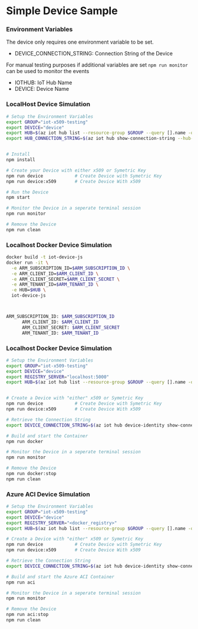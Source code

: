 # Simple Device Sample

### Environment Variables

The device only requires one environment variable to be set.

- DEVICE_CONNECTION_STRING: Connection String of the Device

For manual testing purposes if additional variables are set `npm run monitor` can be used to monitor the events

- IOTHUB: IoT Hub Name
- DEVICE: Device Name

### LocalHost Device Simulation

```bash
# Setup the Environment Variables
export GROUP="iot-x509-testing"
export DEVICE="device"
export HUB=$(az iot hub list --resource-group $GROUP --query [].name -otsv)
export HUB_CONNECTION_STRING=$(az iot hub show-connection-string --hub-name $HUB)


# Install
npm install

# Create your Device with either x509 or Symetric Key
npm run device            # Create Device with Symetric Key
npm run device:x509       # Create Device With x509

# Run the Device
npm start

# Monitor the Device in a seperate terminal session
npm run monitor

# Remove the Device
npm run clean
```

### Localhost Docker Device Simulation

```bash
docker build -t iot-device-js
docker run -it \
  -e ARM_SUBSCRIPTION_ID=$ARM_SUBSCRIPTION_ID \
  -e ARM_CLIENT_ID=$ARM_CLIENT_ID \
  -e ARM_CLIENT_SECRET=$ARM_CLIENT_SECRET \
  -e ARM_TENANT_ID=$ARM_TENANT_ID \
  -e HUB=$HUB \
  iot-device-js



ARM_SUBSCRIPTION_ID: $ARM_SUBSCRIPTION_ID
      ARM_CLIENT_ID: $ARM_CLIENT_ID
      ARM_CLIENT_SECRET: $ARM_CLIENT_SECRET
      ARM_TENANT_ID: $ARM_TENANT_ID
```

### Localhost Docker Device Simulation

```bash
# Setup the Environment Variables
export GROUP="iot-x509-testing"
export DEVICE="device"
export REGISTRY_SERVER="localhost:5000"
export HUB=$(az iot hub list --resource-group $GROUP --query [].name -otsv)


# Create a Device with "either" x509 or Symetric Key
npm run device            # Create Device with Symetric Key
npm run device:x509       # Create Device With x509

# Retrieve the Connection String
export DEVICE_CONNECTION_STRING=$(az iot hub device-identity show-connection-string --hub-name $HUB --device-id $DEVICE -otsv)

# Build and start the Container
npm run docker

# Monitor the Device in a seperate terminal session
npm run monitor

# Remove the Device
npm run docker:stop
npm run clean
```


### Azure ACI Device Simulation

```bash
# Setup the Environment Variables
export GROUP="iot-x509-testing"
export DEVICE="device"
export REGISTRY_SERVER="<docker_registry>"
export HUB=$(az iot hub list --resource-group $GROUP --query [].name -otsv)

# Create a Device with "either" x509 or Symetric Key
npm run device            # Create Device with Symetric Key
npm run device:x509       # Create Device With x509

# Retrieve the Connection String
export DEVICE_CONNECTION_STRING=$(az iot hub device-identity show-connection-string --hub-name $HUB --device-id $DEVICE -otsv)

# Build and start the Azure ACI Container
npm run aci

# Monitor the Device in a seperate terminal session
npm run monitor

# Remove the Device
npm run aci:stop
npm run clean

```

